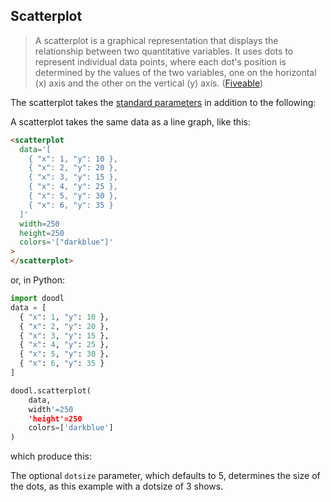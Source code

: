 ## Scatterplot

> A scatterplot is a graphical representation that displays the
> relationship between two quantitative variables. It uses dots to
> represent individual data points, where each dot's position is
> determined by the values of the two variables, one on the horizontal
> (x) axis and the other on the vertical (y) axis.
([Fiveable](https://library.fiveable.me/key-terms/ap-stats/scatterplot))

<Parameters>

The scatterplot takes the [standard parameters](/charts/#standard-parameters)
in addition to the following:

<Parameter name="data" type="dict">
<div>

A scatterplot takes the same data as a line graph, like this:

```html
<scatterplot
  data='[
    { "x": 1, "y": 10 }, 
    { "x": 2, "y": 20 },
    { "x": 3, "y": 15 },
    { "x": 4, "y": 25 },
    { "x": 5, "y": 30 },
    { "x": 6, "y": 35 }
  ]'
  width=250
  height=250
  colors='["darkblue"]'
>
</scatterplot>
```

or, in Python:

```python
import doodl
data = [
  { "x": 1, "y": 10 }, 
  { "x": 2, "y": 20 },
  { "x": 3, "y": 15 },
  { "x": 4, "y": 25 },
  { "x": 5, "y": 30 },
  { "x": 6, "y": 35 }
]

doodl.scatterplot(
    data,
    width'=250
    'height'=250
    colors=['darkblue']
)
```

which produce this:

<span class="chart-container" id="scatterplot_0"></span>

</div>

</Parameter>
<Parameter name="dotsize" type="Number">
<div>

The optional `dotsize` parameter, which defaults to 5, determines the
size of the dots, as this example with a dotsize of 3 shows.

<span class="chart-container" id="scatterplot_1"></span>

</div>
</Parameter>
</Parameters>

<script>
 setTimeout(() => {
  Promise.resolve().then(() => {
    Doodl.scatterplot('#scatterplot_0',
    [
      { "x": 1, "y": 10 }, 
      { "x": 2, "y": 20 },
      { "x": 3, "y": 15 },
      { "x": 4, "y": 25 },
      { "x": 5, "y": 30 },
      { "x": 6, "y": 35 }
    ],
      {"width":250,"height":250},
      {},
      ['#4C72B0'],
      5
    );
  Doodl.scatterplot('#scatterplot_1',
     [
      { "x": 1, "y": 10 }, 
      { "x": 2, "y": 20 },
      { "x": 3, "y": 15 },
      { "x": 4, "y": 25 },
      { "x": 5, "y": 30 },
      { "x": 6, "y": 35 }
    ],
      {"width":250,"height":250},
      {},
      ['#4C72B0'],
      3
    );
 }
)
}, 1000);

</script>

